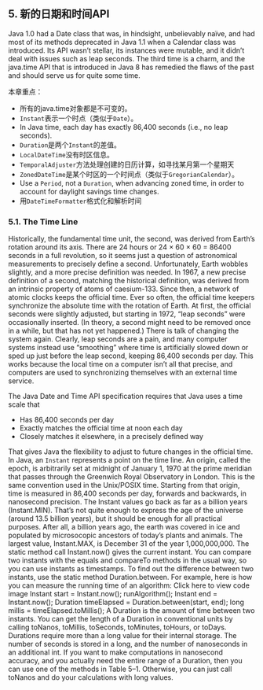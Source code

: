 ## 5. 新的日期和时间API

Java 1.0 had a Date class that was, in hindsight, unbelievably naïve, and had most of its methods deprecated in Java 1.1 when a Calendar class was introduced. Its API wasn’t stellar, its instances were mutable, and it didn’t deal with issues such as leap seconds. The third time is a charm, and the java.time API that is introduced in Java 8 has remedied the flaws of the past and should serve us for quite some time.

本章重点：

- 所有的java.time对象都是不可变的。
- `Instant`表示一个时点（类似于`Date`）。
- In Java time, each day has exactly 86,400 seconds (i.e., no leap seconds).
- `Duration`是两个`Instant`的差值。
- `LocalDateTime`没有时区信息。
- `TemporalAdjuster`方法处理创建的日历计算，如寻找某月第一个星期天
- `ZonedDateTime`是某个时区的一个时间点（类似于`GregorianCalendar`）。
- Use a `Period`, not a `Duration`, when advancing zoned time, in order to account for daylight savings time changes.
- 用`DateTimeFormatter`格式化和解析时间

### 5.1. The Time Line

Historically, the fundamental time unit, the second, was derived from Earth’s rotation around its axis. There are 24 hours or 24 × 60 × 60 = 86400 seconds in a full revolution, so it seems just a question of astronomical measurements to precisely define a second. Unfortunately, Earth wobbles slightly, and a more precise definition was needed. In 1967, a new precise definition of a second, matching the historical definition, was derived from an intrinsic property of atoms of caesium-133. Since then, a network of atomic clocks keeps the official time. Ever so often, the official time keepers synchronize the absolute time with the rotation of Earth. At first, the official seconds were slightly adjusted, but starting in 1972, “leap seconds” were occasionally inserted. (In theory, a second might need to be removed once in a while, but that has not yet happened.) There is talk of changing the system again. Clearly, leap seconds are a pain, and many computer systems instead use “smoothing” where time is artificially slowed down or sped up just before the leap second, keeping 86,400 seconds per day. This works because the local time on a computer isn’t all that precise, and computers are used to synchronizing themselves with an external time service.

The Java Date and Time API specification requires that Java uses a time scale that

- Has 86,400 seconds per day
- Exactly matches the official time at noon each day
- Closely matches it elsewhere, in a precisely defined way

That gives Java the flexibility to adjust to future changes in the official time. In Java, an `Instant` represents a point on the time line. An origin, called the epoch, is arbitrarily set at midnight of January 1, 1970 at the prime meridian that passes through the Greenwich Royal Observatory in London. This is the same convention used in the Unix/POSIX time. Starting from that origin, time is measured in 86,400 seconds per day, forwards and backwards, in nanosecond precision. The Instant values go back as far as a billion years (Instant.MIN). That’s not quite enough to express the age of the universe (around 13.5 billion years), but it should be enough for all practical purposes. After all, a billion years ago, the earth was covered in ice and populated by microsocopic ancestors of today’s plants and animals. The largest value, Instant.MAX, is December 31 of the year 1,000,000,000. The static method call Instant.now() gives the current instant. You can compare two instants with the equals and compareTo methods in the usual way, so you can use instants as timestamps. To find out the difference between two instants, use the static method Duration.between. For example, here is how you can measure the running time of an algorithm: Click here to view code image Instant start = Instant.now(); runAlgorithm();
Instant end = Instant.now(); Duration timeElapsed = Duration.between(start, end); long millis = timeElapsed.toMillis(); A Duration is the amount of time between two instants. You can get the length of a Duration in conventional units by calling toNanos, toMillis, toSeconds, toMinutes, toHours, or toDays. Durations require more than a long value for their internal storage. The number of seconds is stored in a long, and the number of nanoseconds in an additional int. If you want to make computations in nanosecond accuracy, and you actually need the entire range of a Duration, then you can use one of the methods in Table 5–1. Otherwise, you can just call toNanos and do your calculations with long values.



